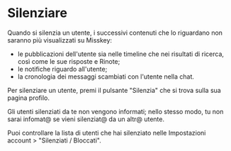 # Silenziare

Quando si silenzia un utente, i successivi contenuti che lo riguardano non saranno più visualizzati su Misskey:

* le pubblicazioni dell'utente sia nelle timeline che nei risultati di ricerca, così come le sue risposte e Rinote;
* le notifiche riguardo all'utente;
* la cronologia dei messaggi scambiati con l'utente nella chat.

Per silenziare un utente, premi il pulsante "Silenzia" che si trova sulla sua pagina profilo.

Gli utenti silenziati da te non vengono informati; nello stesso modo, tu non sarai infomat@ se vieni silenziat@ da un altr@ utente.

Puoi controllare la lista di utenti che hai silenziato nelle Impostazioni account > "Silenziati / Bloccati".
